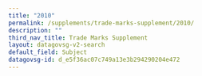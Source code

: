 ```yaml
---
title: "2010"
permalink: /supplements/trade-marks-supplement/2010/
description: ""
third_nav_title: Trade Marks Supplement
layout: datagovsg-v2-search
default_field: Subject
datagovsg-id: d_e5f36ac07c749a13e3b294290204e472
---
```

